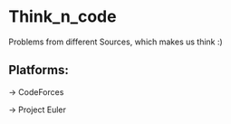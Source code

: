# Think_n_code
Problems from different Sources, which makes us think :)

## Platforms:

-> CodeForces

-> Project Euler